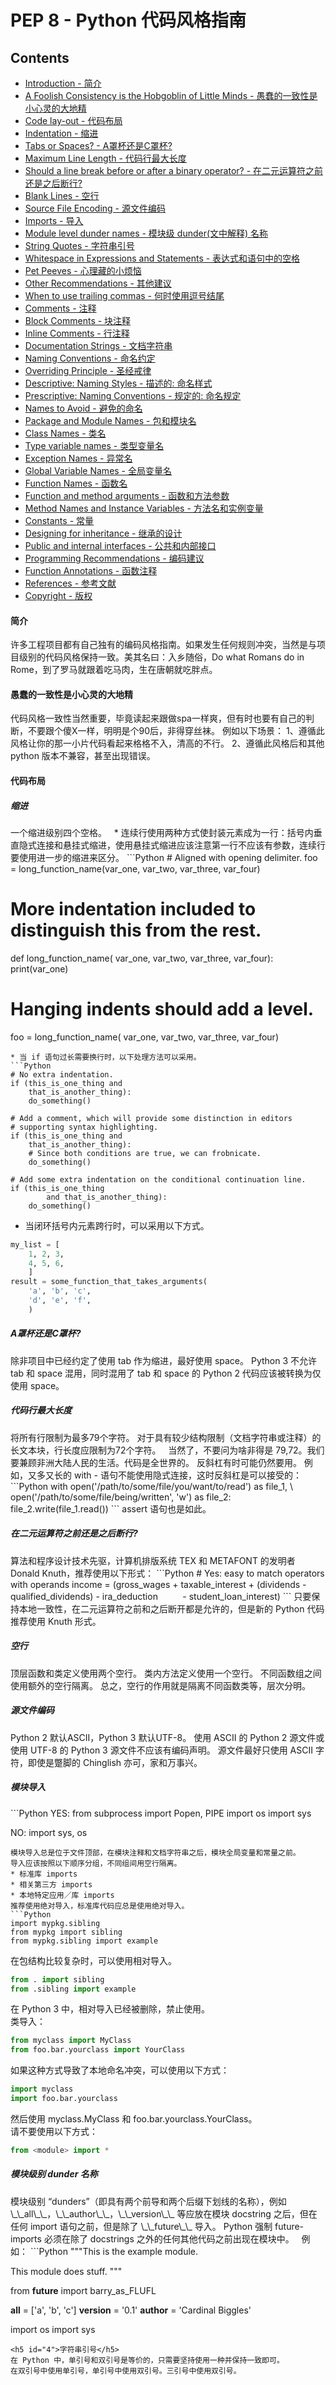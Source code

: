 # PEP 8 - Python 代码风格指南
## Contents

* [Introduction - 简介](#1)
* [A Foolish Consistency is the Hobgoblin of Little Minds - 愚蠢的一致性是小心灵的大地精](#2)
* [Code lay-out - 代码布局](#3)
 * [Indentation - 缩进](#3.1)
 * [Tabs or Spaces? - A罩杯还是C罩杯?](#3.2)
 * [Maximum Line Length - 代码行最大长度](#3.3)
 * [Should a line break before or after a binary operator? - 在二元运算符之前还是之后断行?](#3.4)
 * [Blank Lines - 空行](#3.5)
 * [Source File Encoding - 源文件编码](#3.6)
 * [Imports - 导入](#3.7)
 * [Module level dunder names - 模块级 dunder(文中解释) 名称](#3.8)
* [String Quotes - 字符串引号](#4)
* [Whitespace in Expressions and Statements - 表达式和语句中的空格](#5)
 * [Pet Peeves - 心理藏的小烦恼](#5.1)
 * [Other Recommendations - 其他建议](#5.2)
* [When to use trailing commas - 何时使用逗号结尾](#6)
* [Comments - 注释](#7)
 * [Block Comments - 块注释](#7.1)
 * [Inline Comments - 行注释](#7.2)
 * [Documentation Strings - 文档字符串](#7.3)
* [Naming Conventions - 命名约定](#8)
 * [Overriding Principle - 圣经戒律](#8.1)
 * [Descriptive: Naming Styles - 描述的: 命名样式](#8.2)
 * [Prescriptive: Naming Conventions - 规定的: 命名规定](#8.3)
  * [Names to Avoid - 避免的命名](#8.3.1)
  * [Package and Module Names - 包和模块名](#8.3.2)
  * [Class Names - 类名](#8.3.3)
  * [Type variable names - 类型变量名](#8.3.4)
  * [Exception Names - 异常名](#8.3.5)
  * [Global Variable Names - 全局变量名](#8.3.6)
  * [Function Names - 函数名](#8.3.7)
  * [Function and method arguments - 函数和方法参数](#8.3.8)
  * [Method Names and Instance Variables - 方法名和实例变量](#8.3.9)
  * [Constants - 常量](#8.3.10)
  * [Designing for inheritance - 继承的设计](#8.3.11)
  * [Public and internal interfaces - 公共和内部接口](#8.4)
* [Programming Recommendations - 编码建议](#9)
 * [Function Annotations - 函数注释](#9.1)
* [References - 参考文献](#10)
* [Copyright - 版权](#11)

<h4 id="1">简介</h4>
许多工程项目都有自己独有的编码风格指南。如果发生任何规则冲突，当然是与项目级别的代码风格保持一致。美其名曰：入乡随俗，Do what Romans do in Rome，到了罗马就跟着吃马肉，生在唐朝就吃胖点。
<h4 id="2">愚蠢的一致性是小心灵的大地精</h4>
代码风格一致性当然重要，毕竟读起来跟做spa一样爽，但有时也要有自己的判断，不要跟个傻X一样，明明是个90后，非得穿丝袜。  
例如以下场景：  
1、遵循此风格让你的那一小片代码看起来格格不入，清高的不行。  
2、遵循此风格后和其他 python 版本不兼容，甚至出现错误。
<h4 id="3">代码布局</h4>
<h5 id="3.1">缩进</h5>
一个缩进级别四个空格。  
* 连续行使用两种方式使封装元素成为一行：括号内垂直隐式连接和悬挂式缩进，使用悬挂式缩进应该注意第一行不应该有参数，连续行要使用进一步的缩进来区分。
```Python
# Aligned with opening delimiter.
foo = long_function_name(var_one, var_two,
                         var_three, var_four)

# More indentation included to distinguish this from the rest.
def long_function_name(
        var_one, var_two, var_three,
        var_four):
    print(var_one)

# Hanging indents should add a level.
foo = long_function_name(
    var_one, var_two,
    var_three, var_four)
```
* 当 if 语句过长需要换行时，以下处理方法可以采用。
```Python
# No extra indentation.
if (this_is_one_thing and
    that_is_another_thing):
    do_something()

# Add a comment, which will provide some distinction in editors
# supporting syntax highlighting.
if (this_is_one_thing and
    that_is_another_thing):
    # Since both conditions are true, we can frobnicate.
    do_something()

# Add some extra indentation on the conditional continuation line.
if (this_is_one_thing
        and that_is_another_thing):
    do_something()
```
* 当闭环括号内元素跨行时，可以采用以下方式。
```Python
my_list = [
    1, 2, 3,
    4, 5, 6,
    ]
result = some_function_that_takes_arguments(
    'a', 'b', 'c',
    'd', 'e', 'f',
    )
```
<h5 id="3.2">A罩杯还是C罩杯?</h5>
除非项目中已经约定了使用 tab 作为缩进，最好使用 space。  
Python 3 不允许 tab 和 space 混用，同时混用了 tab 和 space 的 Python 2 代码应该被转换为仅使用 space。  
<h5 id="3.3">代码行最大长度</h5>
将所有行限制为最多79个字符。  
对于具有较少结构限制（文档字符串或注释）的长文本块，行长度应限制为72个字符。  
当然了，不要问为啥非得是 79,72。我们要兼顾非洲大陆人民的生活。代码是全世界的。  
反斜杠有时可能仍然要用。 例如，又多又长的 with - 语句不能使用隐式连接，这时反斜杠是可以接受的：
```Python
with open('/path/to/some/file/you/want/to/read') as file_1, \
     open('/path/to/some/file/being/written', 'w') as file_2:
    file_2.write(file_1.read())
```
assert 语句也是如此。
<h5 id="3.4">在二元运算符之前还是之后断行?</h5>
算法和程序设计技术先驱，计算机排版系统 TEX 和 METAFONT 的发明者 Donald Knuth，推荐使用以下形式：  
```Python
# Yes: easy to match operators with operands
income = (gross_wages
          + taxable_interest
          + (dividends - qualified_dividends)
          - ira_deduction
          - student_loan_interest)
```  
只要保持本地一致性，在二元运算符之前和之后断开都是允许的，但是新的 Python 代码推荐使用 Knuth 形式。  
<h5 id="3.5">空行</h5>
顶层函数和类定义使用两个空行。  
类内方法定义使用一个空行。  
不同函数组之间使用额外的空行隔离。  
总之，空行的作用就是隔离不同函数类等，层次分明。  
<h5 id="3.6">源文件编码</h5>
Python 2 默认ASCII，Python 3 默认UTF-8。  
使用 ASCII 的 Python 2 源文件或使用 UTF-8 的 Python 3 源文件不应该有编码声明。  
源文件最好只使用 ASCII 字符，即使是蹩脚的 Chinglish 亦可，家和万事兴。  

<h5 id="3.7">模块导入</h5>
```Python
YES: from subprocess import Popen, PIPE
     import os
     import sys

NO:  import sys, os
```
模块导入总是位于文件顶部，在模块注释和文档字符串之后，模块全局变量和常量之前。  
导入应该按照以下顺序分组，不同组间用空行隔离。  
* 标准库 imports  
* 相关第三方 imports  
* 本地特定应用／库 imports  
推荐使用绝对导入，标准库代码应总是使用绝对导入。  
```Python
import mypkg.sibling
from mypkg import sibling
from mypkg.sibling import example
```
在包结构比较复杂时，可以使用相对导入。  
```Python
from . import sibling
from .sibling import example
```
在 Python 3 中，相对导入已经被删除，禁止使用。  
类导入：
```Python
from myclass import MyClass
from foo.bar.yourclass import YourClass
```
如果这种方式导致了本地命名冲突，可以使用以下方式：
```Python
import myclass
import foo.bar.yourclass
```
然后使用 myclass.MyClass 和 foo.bar.yourclass.YourClass。  
请不要使用以下方式：
```Python
from <module> import *
```
<h5 id="3.8">模块级别 dunder 名称</h5>
模块级别 “dunders”（即具有两个前导和两个后缀下划线的名称），例如 \_\_all\_\_，\_\_author\_\_，\_\_version\_\_ 等应放在模块 docstring 之后，但在任何 import 语句之前，但是除了 \_\_future\_\_ 导入。 Python 强制 future-imports 必须在除了 docstrings 之外的任何其他代码之前出现在模块中。  
例如：
```Python
"""This is the example module.

This module does stuff.
"""

from __future__ import barry_as_FLUFL

__all__ = ['a', 'b', 'c']
__version__ = '0.1'
__author__ = 'Cardinal Biggles'

import os
import sys
```
<h5 id="4">字符串引号</h5>
在 Python 中，单引号和双引号是等价的，只需要坚持使用一种并保持一致即可。  
在双引号中使用单引号，单引号中使用双引号。三引号中使用双引号。
